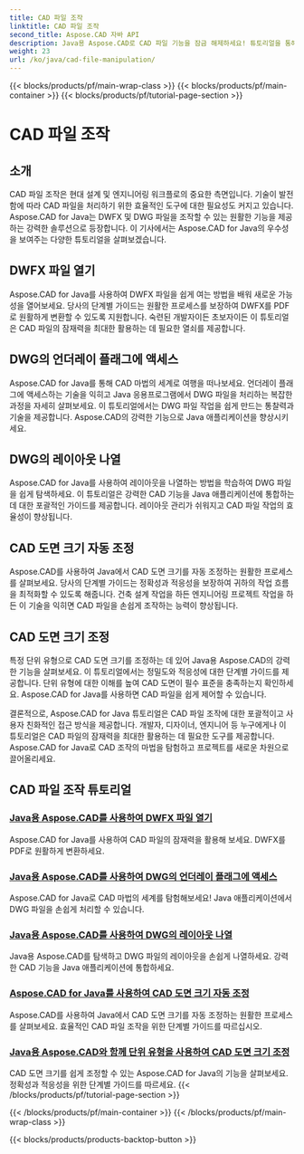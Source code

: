```yaml
---
title: CAD 파일 조작
linktitle: CAD 파일 조작
second_title: Aspose.CAD 자바 API
description: Java용 Aspose.CAD로 CAD 파일 기능을 잠금 해제하세요! 튜토리얼을 통해 DWFX를 PDF로 변환하고, DWG 플래그에 액세스하고, 레이아웃을 나열하고, 크기를 자동 조정하세요.
weight: 23
url: /ko/java/cad-file-manipulation/
---
```


{{< blocks/products/pf/main-wrap-class >}}
{{< blocks/products/pf/main-container >}}
{{< blocks/products/pf/tutorial-page-section >}}

# CAD 파일 조작


## 소개

CAD 파일 조작은 현대 설계 및 엔지니어링 워크플로의 중요한 측면입니다. 기술이 발전함에 따라 CAD 파일을 처리하기 위한 효율적인 도구에 대한 필요성도 커지고 있습니다. Aspose.CAD for Java는 DWFX 및 DWG 파일을 조작할 수 있는 원활한 기능을 제공하는 강력한 솔루션으로 등장합니다. 이 기사에서는 Aspose.CAD for Java의 우수성을 보여주는 다양한 튜토리얼을 살펴보겠습니다.

## DWFX 파일 열기

Aspose.CAD for Java를 사용하여 DWFX 파일을 쉽게 여는 방법을 배워 새로운 가능성을 열어보세요. 당사의 단계별 가이드는 원활한 프로세스를 보장하여 DWFX를 PDF로 원활하게 변환할 수 있도록 지원합니다. 숙련된 개발자이든 초보자이든 이 튜토리얼은 CAD 파일의 잠재력을 최대한 활용하는 데 필요한 열쇠를 제공합니다.

## DWG의 언더레이 플래그에 액세스

Aspose.CAD for Java를 통해 CAD 마법의 세계로 여행을 떠나보세요. 언더레이 플래그에 액세스하는 기술을 익히고 Java 응용프로그램에서 DWG 파일을 처리하는 복잡한 과정을 자세히 살펴보세요. 이 튜토리얼에서는 DWG 파일 작업을 쉽게 만드는 통찰력과 기술을 제공합니다. Aspose.CAD의 강력한 기능으로 Java 애플리케이션을 향상시키세요.

## DWG의 레이아웃 나열

Aspose.CAD for Java를 사용하여 레이아웃을 나열하는 방법을 학습하여 DWG 파일을 쉽게 탐색하세요. 이 튜토리얼은 강력한 CAD 기능을 Java 애플리케이션에 통합하는 데 대한 포괄적인 가이드를 제공합니다. 레이아웃 관리가 쉬워지고 CAD 파일 작업의 효율성이 향상됩니다.

## CAD 도면 크기 자동 조정

Aspose.CAD를 사용하여 Java에서 CAD 도면 크기를 자동 조정하는 원활한 프로세스를 살펴보세요. 당사의 단계별 가이드는 정확성과 적응성을 보장하여 귀하의 작업 흐름을 최적화할 수 있도록 해줍니다. 건축 설계 작업을 하든 엔지니어링 프로젝트 작업을 하든 이 기술을 익히면 CAD 파일을 손쉽게 조작하는 능력이 향상됩니다.

## CAD 도면 크기 조정

특정 단위 유형으로 CAD 도면 크기를 조정하는 데 있어 Java용 Aspose.CAD의 강력한 기능을 살펴보세요. 이 튜토리얼에서는 정밀도와 적응성에 대한 단계별 가이드를 제공합니다. 단위 유형에 대한 이해를 높여 CAD 도면이 필수 표준을 충족하는지 확인하세요. Aspose.CAD for Java를 사용하면 CAD 파일을 쉽게 제어할 수 있습니다.

결론적으로, Aspose.CAD for Java 튜토리얼은 CAD 파일 조작에 대한 포괄적이고 사용자 친화적인 접근 방식을 제공합니다. 개발자, 디자이너, 엔지니어 등 누구에게나 이 튜토리얼은 CAD 파일의 잠재력을 최대한 활용하는 데 필요한 도구를 제공합니다. Aspose.CAD for Java로 CAD 조작의 마법을 탐험하고 프로젝트를 새로운 차원으로 끌어올리세요.
## CAD 파일 조작 튜토리얼
### [Java용 Aspose.CAD를 사용하여 DWFX 파일 열기](./open-dwfx-file/)
Aspose.CAD for Java를 사용하여 CAD 파일의 잠재력을 활용해 보세요. DWFX를 PDF로 원활하게 변환하세요.
### [Java용 Aspose.CAD를 사용하여 DWG의 언더레이 플래그에 액세스](./accessing-underlay-flags-of-dwg/)
Aspose.CAD for Java로 CAD 마법의 세계를 탐험해보세요! Java 애플리케이션에서 DWG 파일을 손쉽게 처리할 수 있습니다.
### [Java용 Aspose.CAD를 사용하여 DWG의 레이아웃 나열](./list-layouts-in-dwg/)
Java용 Aspose.CAD를 탐색하고 DWG 파일의 레이아웃을 손쉽게 나열하세요. 강력한 CAD 기능을 Java 애플리케이션에 통합하세요.
### [Aspose.CAD for Java를 사용하여 CAD 도면 크기 자동 조정](./auto-adjusting-cad-drawing-size/)
Aspose.CAD를 사용하여 Java에서 CAD 도면 크기를 자동 조정하는 원활한 프로세스를 살펴보세요. 효율적인 CAD 파일 조작을 위한 단계별 가이드를 따르십시오.
### [Java용 Aspose.CAD와 함께 단위 유형을 사용하여 CAD 도면 크기 조정](./adjusting-cad-drawing-size-using-unit-type/)
CAD 도면 크기를 쉽게 조정할 수 있는 Aspose.CAD for Java의 기능을 살펴보세요. 정확성과 적응성을 위한 단계별 가이드를 따르세요.
{{< /blocks/products/pf/tutorial-page-section >}}

{{< /blocks/products/pf/main-container >}}
{{< /blocks/products/pf/main-wrap-class >}}

{{< blocks/products/products-backtop-button >}}
